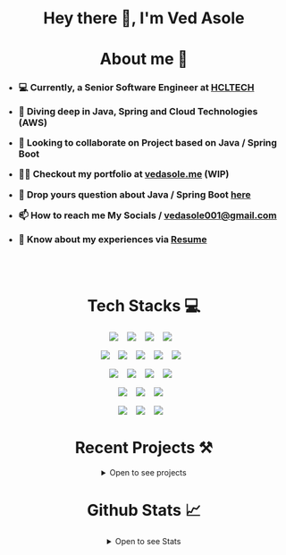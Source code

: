 <h1 align="center">Hey there 👋, I'm Ved Asole</h1>

<h1 align="center"> About me 🚀 </h1>

<h3 align="left">

- 💻 Currently, a Senior Software Engineer at [HCLTECH](https://hcltech.com/)

- 🌱 Diving deep in **Java, Spring and Cloud Technologies (AWS)**

- 🤝 Looking to collaborate on Project based on **Java / Spring Boot**

- 👨‍💻 Checkout my portfolio at **[vedasole.me](http://vedasole.me) (WIP)**

- 💬 Drop yours question about **Java / Spring Boot** [here](https://github.com/ved-asole/ved-asole/issues)

- 📫 How to reach me **My Socials** / **<vedasole001@gmail.com>**

- 📄 Know about my experiences via [Resume](https://github.com/ved-asole/ved-asole/blob/master/Ved_Asole_Java_Developer_CV_Final.pdf)

</h3>

<br />
<br />

<h1 align="center">Tech Stacks 💻</h1>

<div align="center">

  <img src="https://img.shields.io/badge/spring-%236DB33F.svg?style=for-the-badge&logo=spring&logoColor=white"/>&nbsp;&nbsp;&nbsp;
  <img src="https://img.shields.io/badge/java-%23ED8B00.svg?style=for-the-badge&logo=openjdk&logoColor=white" />&nbsp;&nbsp;&nbsp;
  <img src="https://img.shields.io/badge/Spring_Boot-F2F4F9?style=for-the-badge&logo=spring-boot"/>&nbsp;&nbsp;&nbsp;
  <img src="https://img.shields.io/badge/javascript-%23323330.svg?style=for-the-badge&logo=javascript&logoColor=%23F7DF1E" />&nbsp;&nbsp;&nbsp;

<!-- HTML + CSS + Frameworks -->
  <img src="https://img.shields.io/badge/html5-%23E34F26.svg?style=for-the-badge&logo=html5&logoColor=white"/>&nbsp;&nbsp;&nbsp;
  <img src="https://img.shields.io/badge/css3-%231572B6.svg?style=for-the-badge&logo=css3&logoColor=white"/>&nbsp;&nbsp;&nbsp;
  <img src="https://img.shields.io/badge/Tailwind_CSS-38B2AC?style=for-the-badge&logo=tailwind-css&logoColor=white"/>&nbsp;&nbsp;&nbsp;
  <img src="https://img.shields.io/badge/react-%2320232a.svg?style=for-the-badge&logo=react&logoColor=%2361DAFB"/>&nbsp;&nbsp;&nbsp;
 <img src="https://img.shields.io/badge/bootstrap-%238511FA.svg?style=for-the-badge&logo=bootstrap&logoColor=white"/>&nbsp;&nbsp;&nbsp;

  
<!-- other Tools and tech -->
 <img src="https://img.shields.io/badge/Junit5-25A162?style=for-the-badge&logo=junit5&logoColor=white"/>&nbsp;&nbsp;&nbsp;
  <img src="https://img.shields.io/badge/apache_maven-C71A36?style=for-the-badge&logo=apachemaven&logoColor=white"/>&nbsp;&nbsp;&nbsp;
  <img src="https://img.shields.io/badge/git-%23F05033.svg?style=for-the-badge&logo=git&logoColor=white"/>&nbsp;&nbsp;&nbsp;
  <img src="https://img.shields.io/badge/markdown-%23000000.svg?style=for-the-badge&logo=markdown&logoColor=white"/>&nbsp;&nbsp;&nbsp;
  
  <!-- DBs -->
  <img src="https://img.shields.io/badge/mysql-%2300f.svg?style=for-the-badge&logo=mysql&logoColor=white"/>&nbsp;&nbsp;&nbsp;
  <img src="https://img.shields.io/badge/postgres-%23316192.svg?style=for-the-badge&logo=postgresql&logoColor=white"/>&nbsp;&nbsp;&nbsp;
  <img src="https://img.shields.io/badge/MongoDB-%234ea94b.svg?style=for-the-badge&logo=mongodb&logoColor=white"/>&nbsp;&nbsp;&nbsp;
 
<!-- cloud -->
 <img src="https://img.shields.io/badge/AWS-%23FF9900.svg?style=for-the-badge&logo=amazon-aws&logoColor=white"/>&nbsp;&nbsp;&nbsp;
 <img src="https://img.shields.io/badge/microsoft%20azure-0089D6?style=for-the-badge&logo=microsoft-azure&logoColor=white"/>&nbsp;&nbsp;&nbsp;
 <img src="https://img.shields.io/badge/Netlify-00C7B7?style=for-the-badge&logo=netlify&logoColor=white"/>&nbsp;&nbsp;&nbsp;

  <h1>Recent Projects ⚒️ </h1>
<details>
  <summary>Open to see projects</summary>

[![Blog API](https://github-readme-stats.vercel.app/api/pin/?username=ved-asole&repo=blog-application-api&theme=dark)](https://github.com/ved-asole/blog-application-api)

[![Blog API](https://github-readme-stats.vercel.app/api/pin/?username=ved-asole&repo=ved-veera-academy&theme=dark)](https://github.com/ved-asole/ved-veera-academy)

</details>
<h1>Github Stats  📈 </h1>

<details>
  <summary>Open to see Stats</summary>

  ![Top Langs](https://github-readme-stats.vercel.app/api/top-langs/?username=ved-asole&layout=compact&show_icons=true&theme=dark)

  ![Vignesh repo Stats](https://github-readme-stats.vercel.app/api?username=ved-asole&hide=contribs&show_icons=true&theme=dark)
</details>
</div>
